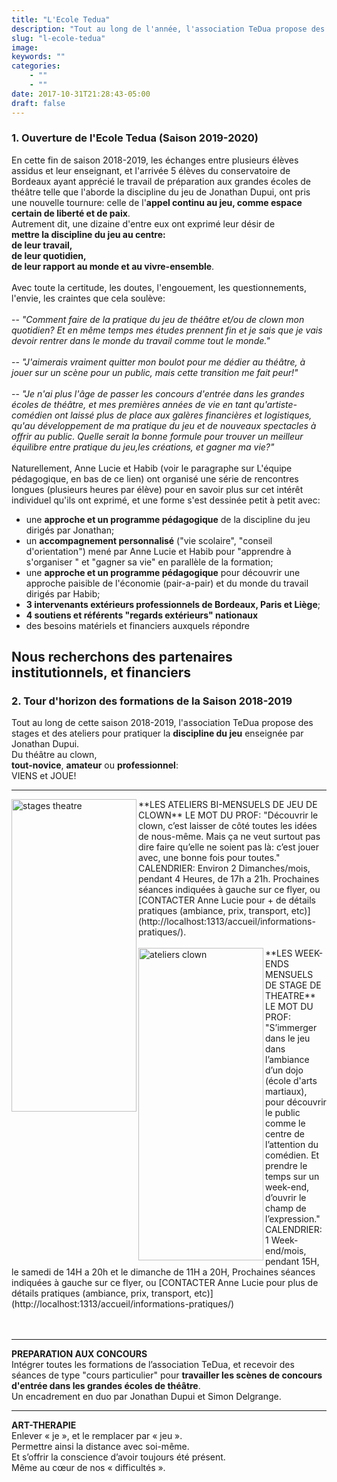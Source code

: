 ```yaml
---
title: "L'Ecole Tedua"
description: "Tout au long de l'année, l'association TeDua propose des stages, ateliers, formations au Jeu. En cette fin de saison 2018-2019, TeDua se structure en Ecole."
slug: "l-ecole-tedua"
image:
keywords: ""
categories:
    - ""
    - ""
date: 2017-10-31T21:28:43-05:00
draft: false
---
```

### 1. Ouverture de l'Ecole Tedua (Saison 2019-2020)
En cette fin de saison 2018-2019, les échanges entre plusieurs élèves assidus et leur enseignant, et l'arrivée 5 élèves du conservatoire de Bordeaux ayant apprécié le travail de préparation aux grandes écoles de théâtre telle que l'aborde la discipline du jeu de Jonathan Dupui, ont pris une nouvelle tournure: celle de l'**appel continu au jeu, comme espace certain de liberté et de paix**.   
Autrement dit, une dizaine d'entre eux ont exprimé leur désir de   
**mettre la discipline du jeu au centre:   
de leur travail,  
de leur quotidien,   
de leur rapport au monde et au vivre-ensemble**.    
<br>
Avec toute la certitude, les doutes, l'engouement, les questionnements, l'envie, les craintes que cela soulève:  
<br>
-- *"Comment faire de la pratique du jeu de théâtre et/ou de clown mon quotidien? Et en même temps mes études prennent fin et je sais que je vais devoir rentrer dans le monde du travail comme tout le monde."*   
<br>
-- *"J'aimerais vraiment quitter mon boulot pour me dédier au théâtre, à jouer sur un scène pour un public, mais cette transition me fait peur!"*  
<br>
-- *"Je n'ai plus l'âge de passer les concours d'entrée dans les grandes écoles de théâtre, et mes premières années de vie en tant qu'artiste-comédien ont laissé plus de place aux galères financières et logistiques, qu'au développement de ma pratique du jeu et de nouveaux spectacles à offrir au public. Quelle serait la bonne formule pour trouver un meilleur équilibre entre pratique du jeu,les créations, et gagner ma vie?"*   
<br>
Naturellement, Anne Lucie et Habib (voir le paragraphe sur L'équipe pédagogique, en bas de ce lien) ont organisé une série de rencontres longues (plusieurs heures par élève) pour en savoir plus sur cet intérêt individuel qu'ils ont exprimé, et une forme s'est  dessinée petit à petit avec:  
- une **approche et un programme pédagogique** de la discipline du jeu dirigés par Jonathan;   
- un **accompagnement personnalisé** ("vie scolaire", "conseil d'orientation") mené par Anne Lucie et Habib pour "apprendre à s'organiser " et "gagner sa vie" en parallèle de la formation;    
- une **approche et un programme pédagogique** pour découvrir une approche paisible de l'économie (pair-a-pair) et du monde du travail dirigés par Habib;   
- **3 intervenants extérieurs professionnels de Bordeaux, Paris et Liège**;   
- **4 soutiens et référents "regards extérieurs" nationaux**   
- des besoins matériels et financiers auxquels répondre   

Nous recherchons des partenaires institutionnels, et financiers
---

### 2. Tour d'horizon des formations de la Saison 2018-2019

Tout au long de cette saison 2018-2019, l'association TeDua propose des stages et des ateliers pour pratiquer la **discipline du jeu** enseignée par Jonathan Dupui.   
Du théâtre au clown,    
**tout-novice**, **amateur** ou **professionnel**:  
VIENS et JOUE!

------------------

 <img src="/img/ateliersclown.png" alt="stages theatre" style="width:200px;height:500px;" align="left" hspace=”100”> 
**LES ATELIERS BI-MENSUELS DE JEU DE CLOWN**   
LE MOT DU PROF:   
"Découvrir le clown,    
c’est laisser de côté toutes les idées de nous-même.    
Mais ça ne veut surtout pas dire    
faire qu’elle ne soient pas là:    
c’est jouer avec,    
une bonne fois pour toutes."    
<br>
CALENDRIER:   
Environ 2 Dimanches/mois,    
pendant 4 Heures,  
de 17h a 21h.   
Prochaines séances indiquées à gauche sur ce flyer,    
ou    
[CONTACTER Anne Lucie pour + de détails pratiques (ambiance, prix, transport, etc)](http://localhost:1313/accueil/informations-pratiques/).   
<br>
<br>


 <img src="/img/stages.png" alt="ateliers clown" style="width:200px;height:500px;" align="left"> 
**LES WEEK-ENDS MENSUELS DE STAGE DE THEATRE**   
LE MOT DU PROF:   
"S’immerger dans le jeu   
dans l’ambiance d’un dojo (école d'arts martiaux),   
pour découvrir le public   
comme le centre de l’attention du comédien.   
Et prendre le temps sur un week-end,   
d’ouvrir le champ de l’expression."   
<br> 
CALENDRIER:   
1 Week-end/mois,    
pendant 15H,   
le samedi de 14H a 20h et le dimanche de 11H a 20H,     
Prochaines séances indiquées à gauche sur ce flyer,    
ou    
[CONTACTER Anne Lucie pour plus de détails pratiques (ambiance, prix, transport, etc)](http://localhost:1313/accueil/informations-pratiques/)
<br>
<br>
<br>


-----------------------------
**PREPARATION AUX CONCOURS**  
Intégrer toutes les formations de l’association TeDua, et recevoir des séances de type "cours particulier" pour **travailler les scènes de concours d'entrée dans les grandes écoles de théâtre**.  
 Un encadrement en duo par Jonathan Dupui et Simon Delgrange.

------------------
**ART-THERAPIE**   
Enlever « je », et le remplacer par « jeu ».    
Permettre ainsi la distance avec soi-même.    
Et s’offrir la conscience d’avoir toujours été présent.   
Même au cœur de nos « difficultés ».
